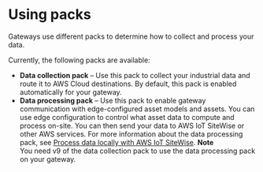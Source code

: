 # Using packs<a name="data-packs"></a>

Gateways use different packs to determine how to collect and process your data\. 

Currently, the following packs are available:
+ **Data collection pack** – Use this pack to collect your industrial data and route it to AWS Cloud destinations\. By default, this pack is enabled automatically for your gateway\.
+ **Data processing pack** – Use this pack to enable gateway communication with edge\-configured asset models and assets\. You can use edge configuration to control what asset data to compute and process on\-site\. You can then send your data to AWS IoT SiteWise or other AWS services\. For more information about the data processing pack, see [Process data locally with AWS IoT SiteWise](edge-processing.md)\.
**Note**  
You need v9 of the data collection pack to use the data processing pack on your gateway\.